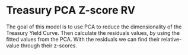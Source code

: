 # Treasury PCA Z-score RV
The goal of this model is to use PCA to reduce the dimensionality of the Treasury Yield Curve. Then calculate the residuals values, by using the fitted values from the PCA. With the residuals we can find their relative-value through their z-scores.
